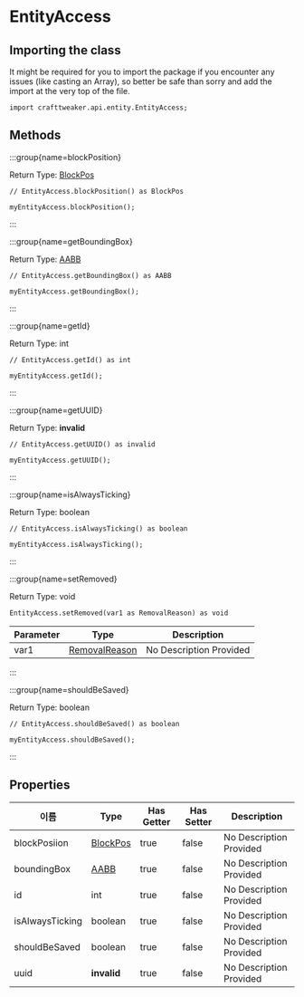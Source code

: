 # EntityAccess

## Importing the class

It might be required for you to import the package if you encounter any issues (like casting an Array), so better be safe than sorry and add the import at the very top of the file.
```zenscript
import crafttweaker.api.entity.EntityAccess;
```


## Methods

:::group{name=blockPosition}

Return Type: [BlockPos](/vanilla/api/util/math/BlockPos)

```zenscript
// EntityAccess.blockPosition() as BlockPos

myEntityAccess.blockPosition();
```

:::

:::group{name=getBoundingBox}

Return Type: [AABB](/vanilla/api/util/math/AABB)

```zenscript
// EntityAccess.getBoundingBox() as AABB

myEntityAccess.getBoundingBox();
```

:::

:::group{name=getId}

Return Type: int

```zenscript
// EntityAccess.getId() as int

myEntityAccess.getId();
```

:::

:::group{name=getUUID}

Return Type: **invalid**

```zenscript
// EntityAccess.getUUID() as invalid

myEntityAccess.getUUID();
```

:::

:::group{name=isAlwaysTicking}

Return Type: boolean

```zenscript
// EntityAccess.isAlwaysTicking() as boolean

myEntityAccess.isAlwaysTicking();
```

:::

:::group{name=setRemoved}

Return Type: void

```zenscript
EntityAccess.setRemoved(var1 as RemovalReason) as void
```

| Parameter | Type                                               | Description             |
| --------- | -------------------------------------------------- | ----------------------- |
| var1      | [RemovalReason](/vanilla/api/entity/RemovalReason) | No Description Provided |


:::

:::group{name=shouldBeSaved}

Return Type: boolean

```zenscript
// EntityAccess.shouldBeSaved() as boolean

myEntityAccess.shouldBeSaved();
```

:::


## Properties

| 이름              | Type                                        | Has Getter | Has Setter | Description             |
| --------------- | ------------------------------------------- | ---------- | ---------- | ----------------------- |
| blockPosiion    | [BlockPos](/vanilla/api/util/math/BlockPos) | true       | false      | No Description Provided |
| boundingBox     | [AABB](/vanilla/api/util/math/AABB)         | true       | false      | No Description Provided |
| id              | int                                         | true       | false      | No Description Provided |
| isAlwaysTicking | boolean                                     | true       | false      | No Description Provided |
| shouldBeSaved   | boolean                                     | true       | false      | No Description Provided |
| uuid            | **invalid**                                 | true       | false      | No Description Provided |


